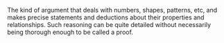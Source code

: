The kind of argument that deals with numbers, shapes, patterns, etc, and
makes precise statements and deductions about their properties and
relationships. Such reasoning can be quite detailed without necessarily
being thorough enough to be called a proof.
